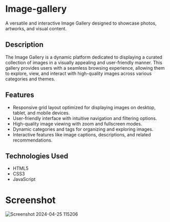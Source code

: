 # Image-gallery
A versatile and interactive Image Gallery designed to showcase photos, artworks, and visual content.

## Description

The Image Gallery is a dynamic platform dedicated to displaying a curated collection of images in a visually appealing and user-friendly manner. This gallery provides users with a seamless browsing experience, allowing them to explore, view, and interact with high-quality images across various categories and themes.

## Features

- Responsive grid layout optimized for displaying images on desktop, tablet, and mobile devices.
- User-friendly interface with intuitive navigation and filtering options.
- High-quality image viewing with zoom and fullscreen modes.
- Dynamic categories and tags for organizing and exploring images.
- Interactive features like image captions, descriptions, and related recommendations.

## Technologies Used

- HTML5
- CSS3 
- JavaScript 

# Screenshot
![Screenshot 2024-04-25 115206](https://github.com/AnilYadav8421/Image-gallery/assets/138858484/0d620c5d-1ed1-40c2-9539-376876911ef0)
